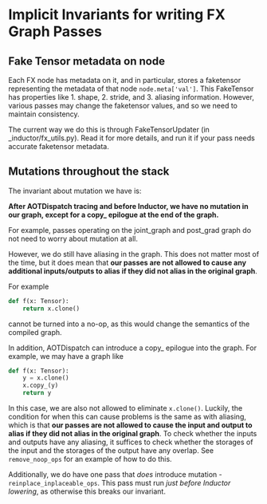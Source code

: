 # Implicit Invariants for writing FX Graph Passes
## Fake Tensor metadata on node
Each FX node has metadata on it, and in particular, stores a faketensor representing the metadata of that node `node.meta['val']`. This FakeTensor has properties like 1. shape, 2. stride, and 3. aliasing information. However, various passes may change the faketensor values, and so we need to maintain consistency.

The current way we do this is through FakeTensorUpdater (in _inductor/fx_utils.py). Read it for more details, and run it if your pass needs accurate faketensor metadata.

## Mutations throughout the stack
The invariant about mutation we have is:

**After AOTDispatch tracing and before Inductor, we have no mutation in our graph, except for a copy_ epilogue at the end of the graph.**

For example, passes operating on the joint_graph and post_grad graph do not need to worry about mutation at all.

However, we do still have aliasing in the graph. This does not matter most of the time, but it does mean that **our passes are not allowed to cause any additional inputs/outputs to alias if they did not alias in the original graph**.

For example
```python
def f(x: Tensor):
    return x.clone()
```
cannot be turned into a no-op, as this would change the semantics of the compiled graph.

In addition, AOTDispatch can introduce a copy_ epilogue into the graph. For example, we may have a graph like
```python
def f(x: Tensor):
    y = x.clone()
    x.copy_(y)
    return y
```
In this case, we are also not allowed to eliminate `x.clone()`. Luckily, the
condition for when this can cause problems is the same as with aliasing,
which is that **our passes are not allowed to cause the input and output to
alias if they did not alias in the original graph**. To check whether the
inputs and outputs have any aliasing, it suffices to check whether the
storages of the input and the storages of the output have any overlap. See
`remove_noop_ops` for an example of how to do this.

Additionally, we do have one pass that *does* introduce mutation - `reinplace_inplaceable_ops`. This pass must run *just before Inductor lowering*, as otherwise this breaks our invariant.
